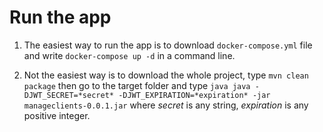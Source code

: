 # Run the app
1) The easiest way to run the app is to download ``docker-compose.yml`` file and write `docker-compose up -d` in a command line.

2) Not the easiest way is to download the whole project, type ``mvn clean package`` then go to the target folder and type ``java java -DJWT_SECRET=*secret* -DJWT_EXPIRATION=*expiration* -jar manageclients-0.0.1.jar`` where *secret* is any string, *expiration* is any positive integer.
